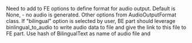 Need to add to FE options to define format for audio output. 
Default is None, - no audio is generated.
Other options from AudioOutputFormat class.
If "bilingual" option is selected by user, BE part should leverage binlingual_to_audio to write audio data to file and give the link to this file to FE part. Use hash of BilingualText as name of audio file and 